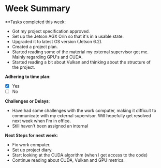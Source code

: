 # Week Summary


**Tasks completed this week:
- Got my project specification approved.
- Set up the Jetson AGX Orin so that it's in a usable state.
- Upgraded it to latest OS version (Jetson 6.2).
- Created a project plan.
- Started reading some of the material my external supervisor got me. Mainly regarding GPU's and CUDA. 
- Started reading a bit about Vulkan and thinking about the structure of the project. 

**Adhering to time plan**: 
- [x] Yes
- [ ] No

**Challenges or Delays**:
- Have had some challenges with the work computer, making it difficult to communicate with my external supervisor. Will hopefully get resolved next week when I'm in office.
- Still haven't been assigned an internal 

**Next Steps for next week**:
- Fix work computer.
- Set up project diary.
- Start looking at the CUDA algorithm (when I get access to the code)
- Continue reading about CUDA, Vulkan and GPU metrics.
